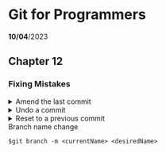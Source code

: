 # Git for Programmers
__10/04__/2023
## Chapter 12
### Fixing Mistakes



<details>
<summary>Amend the last commit</summary>

- Add changes to the previous commit
- Edit the commit message and add any additional changes.
```
$git commit --amend
```

- If you don't want to edit the message when you add the files, enter:

```
$git commit --amend --no-edit
```

</details>

<details>
<summary>Undo a commit</summary>

- Creates a new commit that undoes the changes made in a previous commit.

```
$git revert
```

</details>


<details>
<summary>Reset to a previous commit</summary>

- Go back to a previous commit and discard any changes made since then

```
$git reset
```
- This will remove any commits made after the specified commit and reset the branch to that commit.

</details>


<summary>Branch name change</summary>


```
$git branch -m <currentName> <desiredName>
```

</details>